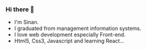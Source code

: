 ### Hi there 👋

- I'm Sinan.
- I graduated from management information systems.
- I love web development especially Front-end.
- Html5, Css3, Javascript and learning React...

